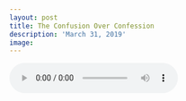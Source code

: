 ```yaml
---
layout: post
title: The Confusion Over Confession
description: 'March 31, 2019'
image:
---
```


<audio controls preload="metadata">
  <source src="https://docs.google.com/uc?export=open&id=11be316UbZssRiwfIr6ycHFyMabRiaWyA" type="audio/mp3">
Your browser does not support the audio element.
</audio>
